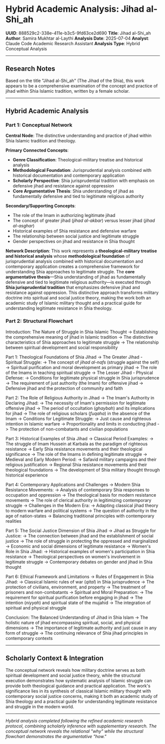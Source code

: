 # Hybrid Academic Analysis: Jihad al-Shi_ah

**UUID**: 888529c2-338e-411e-b3c5-9fd63ce2d690
**Title**: Jihad al-Shi_ah
**Author**: Samira Mukhtar al-Laythi
**Analysis Date**: 2025-07-04
**Analyst**: Claude Code Academic Research Assistant
**Analysis Type**: Hybrid Conceptual Analysis

---

## Research Notes

Based on the title "Jihad al-Shi_ah" (The Jihad of the Shia), this work appears to be a comprehensive examination of the concept and practice of jihad within Shia Islamic tradition, written by a female scholar.

---

## Hybrid Academic Analysis

### Part 1: Conceptual Network

**Central Node**: The distinctive understanding and practice of jihad within Shia Islamic tradition and theology.

**Primary Connected Concepts**:
- **Genre Classification**: Theological-military treatise and historical analysis
- **Methodological Foundation**: Jurisprudential analysis combined with historical documentation and contemporary application
- **Scholarly Perspective**: Shia jurisprudential tradition with emphasis on defensive jihad and resistance against oppression
- **Core Argumentative Thesis**: Shia understanding of jihad as fundamentally defensive and tied to legitimate religious authority

**Secondary/Supporting Concepts**:
- The role of the Imam in authorizing legitimate jihad
- The concept of greater jihad (*jihad al-akbar*) versus lesser jihad (*jihad al-asghar*)
- Historical examples of Shia resistance and defensive warfare
- The relationship between social justice and legitimate struggle
- Gender perspectives on jihad and resistance in Shia thought

**Network Description**: This work represents a **theological-military treatise and historical analysis** whose **methodological foundation** of jurisprudential analysis combined with historical documentation and contemporary application creates a comprehensive framework for understanding Shia approaches to legitimate struggle. The **core argumentative thesis**—Shia understanding of jihad as fundamentally defensive and tied to legitimate religious authority—is executed through **Shia jurisprudential tradition** that emphasizes defensive jihad and resistance against oppression. This distinctive approach transforms military doctrine into spiritual and social justice theory, making the work both an academic study of Islamic military thought and a practical guide for understanding legitimate resistance in Shia theology.

### Part 2: Structural Flowchart

Introduction: The Nature of Struggle in Shia Islamic Thought
-> Establishing the comprehensive meaning of jihad in Islamic tradition
-> The distinctive characteristics of Shia approaches to legitimate struggle
-> The relationship between spiritual development and social responsibility

Part 1: Theological Foundations of Shia Jihad
-> The Greater Jihad - Spiritual Struggle:
-> The concept of *jihad al-nafs* (struggle against the self)
-> Spiritual purification and moral development as primary jihad
-> The role of the Imams in teaching spiritual struggle
-> The Lesser Jihad - Physical Defense:
-> Conditions for legitimate physical struggle in Shia jurisprudence
-> The requirement of just authority (the Imam) for offensive jihad
-> Defensive jihad and the protection of community and faith

Part 2: The Role of Religious Authority in Jihad
-> The Imam's Authority in Declaring Jihad:
-> The necessity of Imam's permission for legitimate offensive jihad
-> The period of occultation (*ghaybah*) and its implications for jihad
-> The role of religious scholars (*fuqaha*) in the absence of the Imam
-> Conditions for Legitimate Struggle:
-> Just cause and righteous intention in Islamic warfare
-> Proportionality and limits in conducting jihad
-> The protection of non-combatants and civilian populations

Part 3: Historical Examples of Shia Jihad
-> Classical Period Examples:
-> The struggle of Imam Hussein at Karbala as the paradigm of righteous resistance
-> Early Shia resistance movements and their theological significance
-> The role of the Imams in defining legitimate struggle
-> Medieval and Early Modern Period:
-> Safavid military campaigns and their religious justification
-> Regional Shia resistance movements and their theological foundations
-> The development of Shia military thought through historical experience

Part 4: Contemporary Applications and Challenges
-> Modern Shia Resistance Movements:
-> Analysis of contemporary Shia responses to occupation and oppression
-> The theological basis for modern resistance movements
-> The role of clerical authority in legitimizing contemporary struggle
-> Challenges in the Modern Era:
-> Adapting classical jihad theory to modern warfare and political systems
-> The question of authority in the age of nation-states
-> Balancing traditional principles with contemporary realities

Part 5: The Social Justice Dimension of Shia Jihad
-> Jihad as Struggle for Justice:
-> The connection between jihad and the establishment of social justice
-> The role of struggle in protecting the oppressed and marginalized
-> Economic and social dimensions of legitimate resistance
-> Women's Role in Shia Jihad:
-> Historical examples of women's participation in Shia resistance
-> Theological perspectives on women's involvement in legitimate struggle
-> Contemporary debates on gender and jihad in Shia thought

Part 6: Ethical Framework and Limitations
-> Rules of Engagement in Shia Jihad:
-> Classical Islamic rules of war (*qital*) in Shia jurisprudence
-> The protection of civilians, environment, and property
-> The treatment of prisoners and non-combatants
-> Spiritual and Moral Preparation:
-> The requirement for spiritual purification before engaging in jihad
-> The intention (*niyyah*) and spiritual state of the mujahid
-> The integration of spiritual and physical struggle

Conclusion: The Balanced Understanding of Jihad in Shia Islam
-> The holistic nature of jihad encompassing spiritual, social, and physical dimensions
-> The importance of legitimate authority and just cause in any form of struggle
-> The continuing relevance of Shia jihad principles in contemporary contexts

---

## Scholarly Context & Integration

The conceptual network reveals how military doctrine serves as both spiritual development and social justice theory, while the structural execution demonstrates how systematic analysis of Islamic struggle can provide both theological guidance and practical application. The work's significance lies in its synthesis of classical Islamic military thought with contemporary social justice concerns, making it both an academic study of Shia theology and a practical guide for understanding legitimate resistance and struggle in the modern world.

---

*Hybrid analysis completed following the refined academic research protocol, combining scholarly inference with supplementary research. The conceptual network reveals the relational "why" while the structural flowchart demonstrates the argumentative "how."*